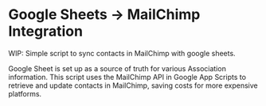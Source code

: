# Google Sheets -> MailChimp Integration

WIP: Simple script to sync contacts in MailChimp with google sheets.

Google Sheet is set up as a source of truth for various Association information. This script uses the MailChimp API in Google App Scripts to retrieve and update contacts in MailChimp, saving costs for more expensive platforms.
